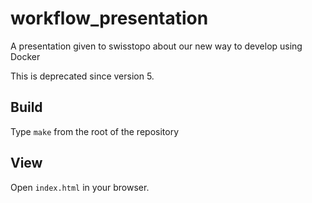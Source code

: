# workflow_presentation

A presentation given to swisstopo about our new way to develop using Docker

This is deprecated since version 5.

## Build

Type `make` from the root of the repository

## View

Open `index.html` in your browser.
